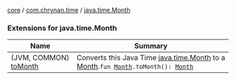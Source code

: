 [core](../../index.md) / [com.chrynan.time](../index.md) / [java.time.Month](./index.md)

### Extensions for java.time.Month

| Name | Summary |
|---|---|
| (JVM, COMMON) [toMonth](to-month.md) | Converts this Java Time [java.time.Month](https://docs.oracle.com/javase/8/docs/api/java/time/Month.html) to a [Month](../-month/index.md).`fun `[`Month`](https://docs.oracle.com/javase/8/docs/api/java/time/Month.html)`.toMonth(): `[`Month`](../-month/index.md) |
